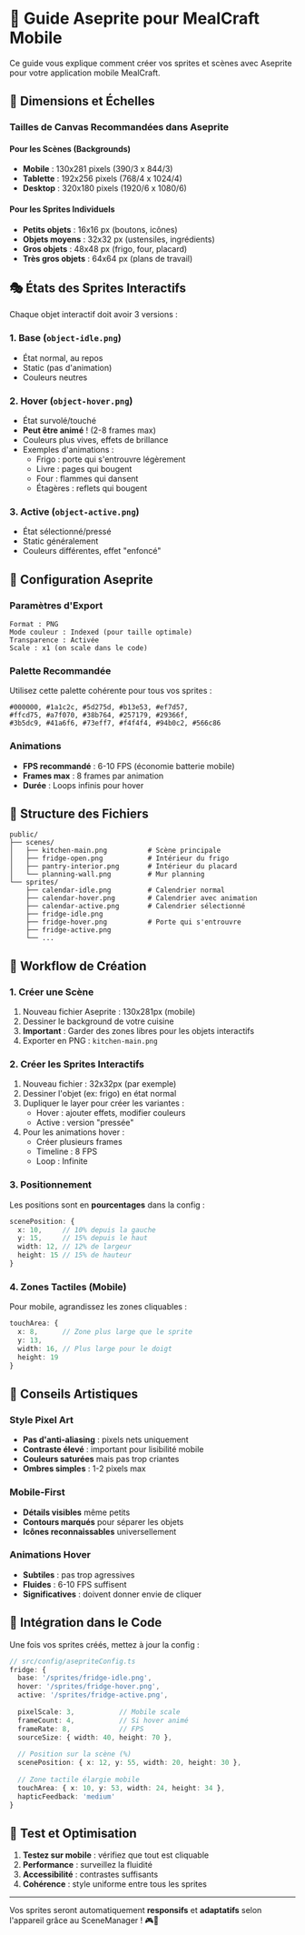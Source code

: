 # 🎨 Guide Aseprite pour MealCraft Mobile

Ce guide vous explique comment créer vos sprites et scènes avec Aseprite pour votre application mobile MealCraft.

## 📱 Dimensions et Échelles

### Tailles de Canvas Recommandées dans Aseprite

#### Pour les Scènes (Backgrounds)
- **Mobile** : 130x281 pixels (390/3 x 844/3)
- **Tablette** : 192x256 pixels (768/4 x 1024/4) 
- **Desktop** : 320x180 pixels (1920/6 x 1080/6)

#### Pour les Sprites Individuels
- **Petits objets** : 16x16 px (boutons, icônes)
- **Objets moyens** : 32x32 px (ustensiles, ingrédients)
- **Gros objets** : 48x48 px (frigo, four, placard)
- **Très gros objets** : 64x64 px (plans de travail)

## 🎭 États des Sprites Interactifs

Chaque objet interactif doit avoir 3 versions :

### 1. **Base** (`object-idle.png`)
- État normal, au repos
- Static (pas d'animation)
- Couleurs neutres

### 2. **Hover** (`object-hover.png`) 
- État survolé/touché
- **Peut être animé** ! (2-8 frames max)
- Couleurs plus vives, effets de brillance
- Exemples d'animations :
  - Frigo : porte qui s'entrouvre légèrement
  - Livre : pages qui bougent
  - Four : flammes qui dansent
  - Étagères : reflets qui bougent

### 3. **Active** (`object-active.png`)
- État sélectionné/pressé
- Static généralement
- Couleurs différentes, effet "enfoncé"

## 🔧 Configuration Aseprite

### Paramètres d'Export
```
Format : PNG
Mode couleur : Indexed (pour taille optimale)
Transparence : Activée
Scale : x1 (on scale dans le code)
```

### Palette Recommandée
Utilisez cette palette cohérente pour tous vos sprites :
```
#000000, #1a1c2c, #5d275d, #b13e53, #ef7d57,
#ffcd75, #a7f070, #38b764, #257179, #29366f,
#3b5dc9, #41a6f6, #73eff7, #f4f4f4, #94b0c2, #566c86
```

### Animations
- **FPS recommandé** : 6-10 FPS (économie batterie mobile)
- **Frames max** : 8 frames par animation
- **Durée** : Loops infinis pour hover

## 📁 Structure des Fichiers

```
public/
├── scenes/
│   ├── kitchen-main.png          # Scène principale
│   ├── fridge-open.png           # Intérieur du frigo
│   ├── pantry-interior.png       # Intérieur du placard
│   └── planning-wall.png         # Mur planning
└── sprites/
    ├── calendar-idle.png         # Calendrier normal
    ├── calendar-hover.png        # Calendrier avec animation
    ├── calendar-active.png       # Calendrier sélectionné
    ├── fridge-idle.png
    ├── fridge-hover.png          # Porte qui s'entrouvre
    ├── fridge-active.png
    └── ...
```

## 🎯 Workflow de Création

### 1. Créer une Scène
1. Nouveau fichier Aseprite : 130x281px (mobile)
2. Dessiner le background de votre cuisine
3. **Important** : Garder des zones libres pour les objets interactifs
4. Exporter en PNG : `kitchen-main.png`

### 2. Créer les Sprites Interactifs
1. Nouveau fichier : 32x32px (par exemple)
2. Dessiner l'objet (ex: frigo) en état normal
3. Dupliquer le layer pour créer les variantes :
   - Hover : ajouter effets, modifier couleurs
   - Active : version "pressée"
4. Pour les animations hover :
   - Créer plusieurs frames
   - Timeline : 8 FPS
   - Loop : Infinite

### 3. Positionnement
Les positions sont en **pourcentages** dans la config :
```typescript
scenePosition: { 
  x: 10,     // 10% depuis la gauche
  y: 15,     // 15% depuis le haut  
  width: 12, // 12% de largeur
  height: 15 // 15% de hauteur
}
```

### 4. Zones Tactiles (Mobile)
Pour mobile, agrandissez les zones cliquables :
```typescript
touchArea: { 
  x: 8,      // Zone plus large que le sprite
  y: 13, 
  width: 16, // Plus large pour le doigt
  height: 19 
}
```

## 🎨 Conseils Artistiques

### Style Pixel Art
- **Pas d'anti-aliasing** : pixels nets uniquement
- **Contraste élevé** : important pour lisibilité mobile
- **Couleurs saturées** mais pas trop criantes
- **Ombres simples** : 1-2 pixels max

### Mobile-First
- **Détails visibles** même petits
- **Contours marqués** pour séparer les objets
- **Icônes reconnaissables** universellement

### Animations Hover
- **Subtiles** : pas trop agressives
- **Fluides** : 6-10 FPS suffisent
- **Significatives** : doivent donner envie de cliquer

## 🔄 Intégration dans le Code

Une fois vos sprites créés, mettez à jour la config :

```typescript
// src/config/asepriteConfig.ts
fridge: {
  base: '/sprites/fridge-idle.png',
  hover: '/sprites/fridge-hover.png',    
  active: '/sprites/fridge-active.png',
  
  pixelScale: 3,           // Mobile scale
  frameCount: 4,           // Si hover animé
  frameRate: 8,            // FPS
  sourceSize: { width: 40, height: 70 },
  
  // Position sur la scène (%)
  scenePosition: { x: 12, y: 55, width: 20, height: 30 },
  
  // Zone tactile élargie mobile
  touchArea: { x: 10, y: 53, width: 24, height: 34 },
  hapticFeedback: 'medium'
}
```

## 🚀 Test et Optimisation

1. **Testez sur mobile** : vérifiez que tout est cliquable
2. **Performance** : surveillez la fluidité
3. **Accessibilité** : contrastes suffisants
4. **Cohérence** : style uniforme entre tous les sprites

---

Vos sprites seront automatiquement **responsifs** et **adaptatifs** selon l'appareil grâce au SceneManager ! 🎮📱
